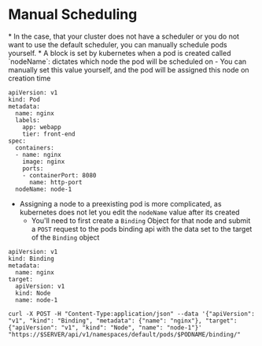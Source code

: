<h1>Manual Scheduling</h1>
* In the case, that your cluster does not have a scheduler or you do not want to use the default scheduler, you can manually schedule pods yourself.
* A block is set by kubernetes when a pod is created called `nodeName`: dictates which node the pod will be scheduled on
  - You can manually set this value yourself, and the pod will be assigned this node on creation time

```
apiVersion: v1
kind: Pod
metadata:
  name: nginx
  labels:
    app: webapp
    tier: front-end
spec:
  containers:
  - name: nginx
    image: nginx
    ports:
    - containerPort: 8080
      name: http-port
  nodeName: node-1
```

  - Assigning a node to a preexisting pod is more complicated, as kubernetes does not let you edit the `nodeName` value after its created
    * You'll need to first create a `Binding` Object for that node and submit a `POST` request to the pods binding api with the data set to the target of the `Binding` object

```
apiVersion: v1
kind: Binding
metadata: 
  name: nginx
target:
  apiVersion: v1
  kind: Node
  name: node-1

curl -X POST -H "Content-Type:application/json" --data '{"apiVersion": "v1", "kind": "Binding", "metadata": {"name": "nginx"}, "target":{"apiVersion": "v1", "kind": "Node", "name": "node-1"}' "https://$SERVER/api/v1/namespaces/default/pods/$PODNAME/binding/"
```
